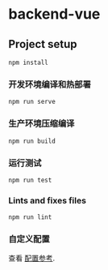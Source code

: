 # backend-vue

## Project setup
```
npm install
```

### 开发环境编译和热部署
```
npm run serve
```

### 生产环境压缩编译
```
npm run build
```

### 运行测试
```
npm run test
```

### Lints and fixes files
```
npm run lint
```

### 自定义配置
查看 [配置参考](https://cli.vuejs.org/config/).
